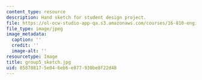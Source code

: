 ```yaml
---
content_type: resource
description: Hand sketch for student design project.
file: https://ol-ocw-studio-app-qa.s3.amazonaws.com/courses/16-810-engineering-design-and-rapid-prototyping-january-iap-2005/858788175e046eb6e877930be8f22d48_group5_sketch.jpg
file_type: image/jpeg
image_metadata:
  caption: ''
  credit: ''
  image-alt: ''
resourcetype: Image
title: group5_sketch.jpg
uid: 85878817-5e04-6eb6-e877-930be8f22d48
---
```

